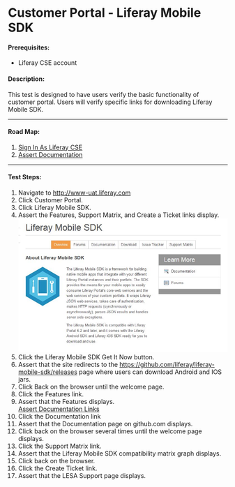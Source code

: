 Customer Portal - Liferay Mobile SDK
====================================

#### Prerequisites: ####
* Liferay CSE account


#### Description: ####
This test is designed to have users verify the basic functionality of customer portal. Users will verify specific links for downloading Liferay Mobile SDK.

****
#### Road Map: ####
1. [Sign In As Liferay CSE](#SignInAsLiferayCSE)
1. [Assert Documentation](#AssertDocumentation)


****

#### Test Steps: ####
1. <a href="#SignInAsLiferayCSE" name="SignInAsLiferayCSE"></a>Navigate to http://www-uat.liferay.com
1. Click Customer Portal.
1. Click Liferay Mobile SDK.
1. Assert the Features, Support Matrix, and Create a Ticket links display.    
![mobile sdk1](../images/mobile-sdk01.jpg)
1. Click the Liferay Mobile SDK Get It Now button.
1. Assert that the site redirects to the https://github.com/liferay/liferay-mobile-sdk/releases page where users can download Android and IOS jars.
1. Click Back on the browser until the welcome page. 
1. Click the Features link.
1. Assert that the Features displays.    
<a href="#AssertDocumentation" name="AssertDocumentation">Assert Documentation Links</a>
1. Click the Documentation link
1. Assert that the Documentation page on github.com displays.
1. Click back on the browser several times until the welcome page displays.
1. Click the Support Matrix link.
1. Assert that the Liferay Mobile SDK compatibility matrix graph displays.
1. Click back on the browser.
1. Click the Create Ticket link.
1. Assert that the LESA Support page displays.
 